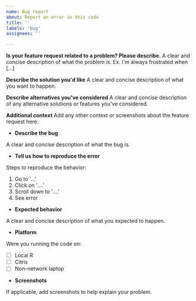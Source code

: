 ```yaml
---
name: Bug report
about: Report an error in this code
title: ''
labels: 'bug'
assignees: ''

---
```


**Is your feature request related to a problem? Please describe.**
A clear and concise description of what the problem is. Ex. I'm always frustrated when [...]

**Describe the solution you'd like**
A clear and concise description of what you want to happen.

**Describe alternatives you've considered**
A clear and concise description of any alternative solutions or features you've considered.

**Additional context**
Add any other context or screenshots about the feature request here.


* **Describe the bug**

A clear and concise description of what the bug is.

* **Tell us how to reproduce the error**

Steps to reproduce the behavior:
1. Go to '...'
2. Click on '....'
3. Scroll down to '....'
4. See error

* **Expected behavior**

A clear and concise description of what you expected to happen.

* **Platform**

Were you running the code on:

- [ ] Local R
- [ ] Citrix
- [ ] Non-network laptop

* **Screenshots**

If applicable, add screenshots to help explain your problem.
